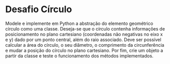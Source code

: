 # Desafio Círculo 

Modele e implemente em Python a abstração do elemento geométrico círculo como uma classe. Deseja-se que o círculo contenha informações de posicionamento no plano cartesiano (coordenadas não negativas no eixo x e y) dado por um ponto central, além do raio associado. Deve ser possível calcular a área do círculo, o seu diâmetro, o comprimento da circunferência e mudar a posição do círculo no plano cartesiano. Por fim, crie um objeto a partir da classe e teste o funcionamento dos métodos implementados.